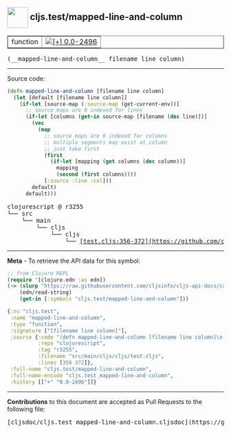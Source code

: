 ## <img width="48px" valign="middle" src="http://i.imgur.com/Hi20huC.png"> cljs.test/mapped-line-and-column

 <table border="1">
<tr>

<td>function</td>
<td><a href="https://github.com/cljsinfo/cljs-api-docs/tree/0.0-2496"><img valign="middle" alt="[+] 0.0-2496" src="https://img.shields.io/badge/+-0.0--2496-lightgrey.svg"></a> </td>
</tr>
</table>

 <samp>
(__mapped-line-and-column__ filename line column)<br>
</samp>

---





Source code:

```clj
(defn mapped-line-and-column [filename line column]
  (let [default [filename line column]]
    (if-let [source-map (:source-map (get-current-env))]
      ;; source maps are 0 indexed for lines
      (if-let [columns (get-in source-map [filename (dec line)])]
        (vec
          (map
            ;; source maps are 0 indexed for columns
            ;; multiple segments may exist at column
            ;; just take first
            (first
              (if-let [mapping (get columns (dec column))]
                mapping
                (second (first columns))))
            [:source :line :col]))
        default)
      default)))
```

 <pre>
clojurescript @ r3255
└── src
    └── main
        └── cljs
            └── cljs
                └── <ins>[test.cljs:356-372](https://github.com/clojure/clojurescript/blob/r3255/src/main/cljs/cljs/test.cljs#L356-L372)</ins>
</pre>


---

__Meta__ - To retrieve the API data for this symbol:

```clj
;; from Clojure REPL
(require '[clojure.edn :as edn])
(-> (slurp "https://raw.githubusercontent.com/cljsinfo/cljs-api-docs/catalog/cljs-api.edn")
    (edn/read-string)
    (get-in [:symbols "cljs.test/mapped-line-and-column"]))
```

```clj
{:ns "cljs.test",
 :name "mapped-line-and-column",
 :type "function",
 :signature ["[filename line column]"],
 :source {:code "(defn mapped-line-and-column [filename line column]\n  (let [default [filename line column]]\n    (if-let [source-map (:source-map (get-current-env))]\n      ;; source maps are 0 indexed for lines\n      (if-let [columns (get-in source-map [filename (dec line)])]\n        (vec\n          (map\n            ;; source maps are 0 indexed for columns\n            ;; multiple segments may exist at column\n            ;; just take first\n            (first\n              (if-let [mapping (get columns (dec column))]\n                mapping\n                (second (first columns))))\n            [:source :line :col]))\n        default)\n      default)))",
          :repo "clojurescript",
          :tag "r3255",
          :filename "src/main/cljs/cljs/test.cljs",
          :lines [356 372]},
 :full-name "cljs.test/mapped-line-and-column",
 :full-name-encode "cljs.test_mapped-line-and-column",
 :history [["+" "0.0-2496"]]}

```

---

__Contributions__ to this document are accepted as Pull Requests to the following file:

 <pre>
[cljsdoc/cljs.test_mapped-line-and-column.cljsdoc](https://github.com/cljsinfo/cljs-api-docs/blob/master/cljsdoc/cljs.test_mapped-line-and-column.cljsdoc)
</pre>

